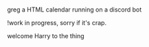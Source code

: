 #
greg
a HTML calendar running on a discord bot

!work in progress, sorry if it's crap.

welcome Harry to the thing 
